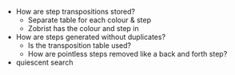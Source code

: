 - How are step transpositions stored?
    + Separate table for each colour & step
    + Zobrist has the colour and step in
- How are steps generated without duplicates? 
    + Is the transposition table used?
    + How are pointless steps removed like a back and forth step?
- quiescent search
